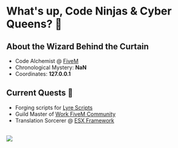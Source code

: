 <p>
  <h1>What's up, Code Ninjas & Cyber Queens? 👾</h1>
  <h2>About the Wizard Behind the Curtain</h2>
  <ul>
    <li>Code Alchemist @ <a href="https://fivem.net/">FiveM</a></li>
    <li>Chronological Mystery: <strong>NaN</strong></li>
    <li>Coordinates: <strong>127.0.0.1</strong></li>
  </ul>
  <h2>Current Quests 🚀</h2>
  <ul>
    <li>Forging scripts for <a href="lyre.tebex.io">Lyre Scripts</a></li>
    <li>Guild Master of <a href="https://discord.gg/VyRPheG6Es">Work FiveM Community</a></li>
    <li>Translation Sorcerer @ <a href="https://github.com/esx-framework">ESX Framework</a></li>
  </ul>
  <br/>
  <picture>
    <source
      srcset="https://github-readme-stats.vercel.app/api?username=dopyyy&show_icons=true&theme=dark"
      media="(prefers-color-scheme: dark)"
    />
    <source
      srcset="https://github-readme-stats.vercel.app/api?username=epyidev&show_icons=true"
      media="(prefers-color-scheme: light), (prefers-color-scheme: no-preference)"
    />
    <img src="https://github-readme-stats.vercel.app/api?username=epyidev&show_icons=true" />
  </picture>
</p>
